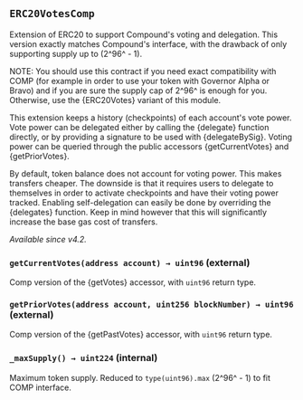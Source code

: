 ## `ERC20VotesComp`



Extension of ERC20 to support Compound's voting and delegation. This version exactly matches Compound's
interface, with the drawback of only supporting supply up to (2^96^ - 1).

NOTE: You should use this contract if you need exact compatibility with COMP (for example in order to use your token
with Governor Alpha or Bravo) and if you are sure the supply cap of 2^96^ is enough for you. Otherwise, use the
{ERC20Votes} variant of this module.

This extension keeps a history (checkpoints) of each account's vote power. Vote power can be delegated either
by calling the {delegate} function directly, or by providing a signature to be used with {delegateBySig}. Voting
power can be queried through the public accessors {getCurrentVotes} and {getPriorVotes}.

By default, token balance does not account for voting power. This makes transfers cheaper. The downside is that it
requires users to delegate to themselves in order to activate checkpoints and have their voting power tracked.
Enabling self-delegation can easily be done by overriding the {delegates} function. Keep in mind however that this
will significantly increase the base gas cost of transfers.

_Available since v4.2._


### `getCurrentVotes(address account) → uint96` (external)



Comp version of the {getVotes} accessor, with `uint96` return type.

### `getPriorVotes(address account, uint256 blockNumber) → uint96` (external)



Comp version of the {getPastVotes} accessor, with `uint96` return type.

### `_maxSupply() → uint224` (internal)



Maximum token supply. Reduced to `type(uint96).max` (2^96^ - 1) to fit COMP interface.




